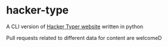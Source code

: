 # hacker-type

A CLI version of [Hacker Typer website](https://hackertyper.net) written in python

Pull requests related to different data for content are welcomeD
